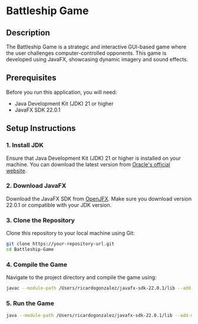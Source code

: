 # Battleship Game

## Description

The Battleship Game is a strategic and interactive GUI-based game where the user challenges computer-controlled opponents. This game is developed using JavaFX, showcasing dynamic imagery and sound effects.

## Prerequisites

Before you run this application, you will need:

- Java Development Kit (JDK) 21 or higher
- JavaFX SDK 22.0.1

## Setup Instructions

### 1. Install JDK

Ensure that Java Development Kit (JDK) 21 or higher is installed on your machine. You can download the latest version from [Oracle's official website](https://www.oracle.com/java/technologies/javase-downloads.html).

### 2. Download JavaFX

Download the JavaFX SDK from [OpenJFX](https://openjfx.io). Make sure you download version 22.0.1 or compatible with your JDK version.

### 3. Clone the Repository

Clone this repository to your local machine using Git:

```bash
git clone https://your-repository-url.git
cd Battleship-Game
```

### 4. Compile the Game

Navigate to the project directory and compile the game using:
```bash
javac --module-path /Users/ricardogonzalez/javafx-sdk-22.0.1/lib --add-modules javafx.controls,javafx.fxml,javafx.media -d bin src/BattleLines.java
```

### 5. Run the Game
```bash
java --module-path /Users/ricardogonzalez/javafx-sdk-22.0.1/lib --add-modules javafx.controls,javafx.fxml,javafx.media -cp bin BattleLines
```

